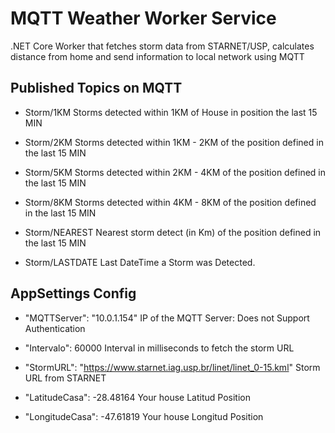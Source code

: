 # MQTT Weather Worker Service
.NET Core Worker that fetches storm data from STARNET/USP, calculates distance from home and send information to local network using MQTT

## Published Topics on MQTT
- Storm/1KM
	Storms detected within 1KM of House in position the last 15 MIN
	
- Storm/2KM
	Storms detected within 1KM - 2KM of the position defined in the last 15 MIN
- Storm/5KM
	Storms detected within 2KM - 4KM of the position defined in the last 15 MIN
	
- Storm/8KM
	Storms detected within 4KM - 8KM of the position defined in the last 15 MIN
- Storm/NEAREST
	Nearest storm detect (in Km) of the position defined in the last 15 MIN
	
- Storm/LASTDATE
	Last DateTime a Storm was Detected.

## AppSettings Config
- "MQTTServer": "10.0.1.154"
IP of the MQTT Server: Does not Support Authentication

- "Intervalo": 60000
Interval in milliseconds to fetch the storm URL
- "StormURL": "https://www.starnet.iag.usp.br/linet/linet_0-15.kml"
Storm URL from STARNET

- "LatitudeCasa": -28.48164
Your house Latitud Position

- "LongitudeCasa": -47.61819
Your house Longitud Position
